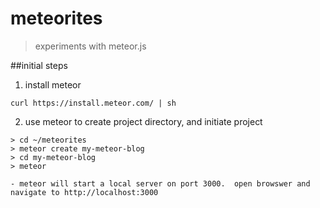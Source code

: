 # meteorites
> experiments with meteor.js
 
##initial steps
1. install meteor
```
curl https://install.meteor.com/ | sh
```
2. use meteor to create project directory, and initiate project
```
> cd ~/meteorites
> meteor create my-meteor-blog
> cd my-meteor-blog
> meteor
```
    - meteor will start a local server on port 3000.  open browswer and navigate to http://localhost:3000 